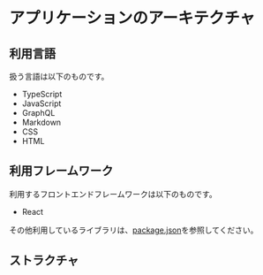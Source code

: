# アプリケーションのアーキテクチャ

## 利用言語

扱う言語は以下のものです。

- TypeScript
- JavaScript
- GraphQL
- Markdown
- CSS
- HTML

## 利用フレームワーク

利用するフロントエンドフレームワークは以下のものです。

- React

その他利用しているライブラリは、[package.json](/package.json)を参照してください。

## ストラクチャ

